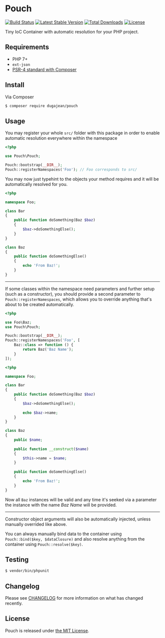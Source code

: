 # Pouch

[![Build Status](https://travis-ci.org/dugajean/pouch.svg?branch=master)](https://travis-ci.org/dugajean/pouch) 
[![Latest Stable Version](https://poser.pugx.org/dugajean/pouch/v/stable)](https://packagist.org/packages/dugajean/pouch) 
[![Total Downloads](https://poser.pugx.org/dugajean/pouch/downloads)](https://packagist.org/packages/dugajean/pouch) 
[![License](https://poser.pugx.org/dugajean/pouch/license)](https://packagist.org/packages/dugajean/pouch) 

Tiny IoC Container with automatic resolution for your PHP project.

## Requirements

- PHP 7+
- `ext-json`
- [PSR-4 standard with Composer](https://getcomposer.org/doc/04-schema.md#psr-4)

## Install

Via Composer

```bash
$ composer require dugajean/pouch
```

## Usage

You may register your whole `src/` folder with this package in order to enable automatic resolution everywhere within the namespace

```php
<?php

use Pouch\Pouch;

Pouch::bootstrap(__DIR__);
Pouch::registerNamespaces('Foo'); // Foo corresponds to src/
```

You may now just typehint to the objects your method requires and it will be automatically resolved for you.

```php
<?php

namespace Foo;

class Bar
{
    public function doSomething(Baz $baz)
    {
        $baz->doSomethingElse();
    }
}

class Baz
{
    public function doSomethingElse()
    {
        echo 'From Baz!';
    }
}
```

--------

If some classes within the namespace need parameters and further setup (such as a constructor), you should provide a second parameter to `Pouch::registerNamespaces`, which allows you to override anything that's about to be created automatically.

```php
<?php

use Foo\Baz;
use Pouch\Pouch;

Pouch::bootstrap(__DIR__);
Pouch::registerNamespaces('Foo', [
    Baz::class => function () {
        return Baz('Baz Name');
    }
]);
```

```php
<?php

namespace Foo;

class Bar
{
    public function doSomething(Baz $baz)
    {
        $baz->doSomethingElse();
        
        echo $baz->name;
    }
}

class Baz
{
    public $name;
    
    public function __construct($name) 
    {
        $this->name = $name;
    }
    
    public function doSomethingElse()
    {
        echo 'From Baz!';
    }
}
```

Now all `Baz` instances will be valid and any time it's seeked via a parameter the instance with the name _Baz Name_ will be provided.

--------

Constructor object arguments will also be automatically injected, unless manually overrided like above.

You can always manually bind data to the container using `Pouch::bind($key, $dataClosure)` and also resolve anything from the container using `Pouch::resolve($key)`.

## Testing

```bash
$ vendor/bin/phpunit
```

## Changelog

Please see [CHANGELOG](CHANGELOG.md) for more information on what has changed recently.

## License
Pouch is released under [the MIT License](LICENSE).
